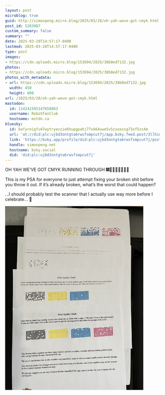 ```yaml
---
layout: post
microblog: true
guid: http://simonpeng.micro.blog/2025/03/28/oh-yah-weve-got-cmyk.html
post_id: 5283987
custom_summary: false
summary: ""
date: 2025-03-28T14:57:17-0400
lastmod: 2025-03-28T14:57:17-0400
type: post
images:
- https://cdn.uploads.micro.blog/153694/2025/38b8ed7132.jpg
photos:
- https://cdn.uploads.micro.blog/153694/2025/38b8ed7132.jpg
photos_with_metadata:
- url: https://cdn.uploads.micro.blog/153694/2025/38b8ed7132.jpg
  width: 450
  height: 600
url: /2025/03/28/oh-yah-weve-got-cmyk.html
mastodon:
  id: 114241585147658883
  username: RobotFanClub
  hostname: mstdn.ca
bluesky:
  id: bafyreigfu47wytryevzie6hupgpahj77xk64uwe5v5zseassg73xf5zs4m
  url: 'at://did:plc:ujbd3ontgta6rwsfsmpcut7j/app.bsky.feed.post/3llhimen4ba2n'
  link: 'https://bsky.app/profile/did:plc:ujbd3ontgta6rwsfsmpcut7j/post/3llhimen4ba2n'
  handle: simonpeng.net
  hostname: bsky.social
  did: 'did:plc:ujbd3ontgta6rwsfsmpcut7j'
---
```

OH YAH WE’VE GOT CMYK RUNNING THROUGH 🎆🎇🎉🥳🎊👏👏👏

This is my PSA for everyone to just attempt fixing your broken shit before you throw it out. If it’s already broken, what’s the worst that could happen? 

…I should probably test the scanner that I actually use way more before I celebrate… 🤔

<img src="uploads/2025/38b8ed7132.jpg" width="450" height="600" alt="">
